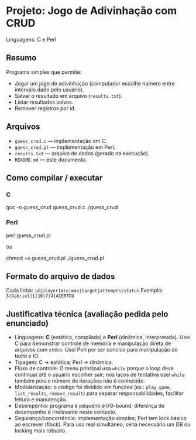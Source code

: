 # Projeto: Jogo de Adivinhação com CRUD
Linguagens: C e Perl

## Resumo
Programa simples que permite:
- Jogar um jogo de adivinhação (computador escolhe número entre intervalo dado pelo usuário).
- Salvar o resultado em arquivo (`results.txt`).
- Listar resultados salvos.
- Remover registros por id.

## Arquivos
- `guess_crud.c` — implementação em C.
- `guess_crud.pl` — implementação em Perl.
- `results.txt` — arquivo de dados (gerado na execução).
- `README.md` — este documento.

## Como compilar / executar
### C
gcc -o guess_crud guess_crud.c
./guess_crud

### Perl
perl guess_crud.pl

ou

chmod +x guess_crud.pl
./guess_crud.pl


## Formato do arquivo de dados
Cada linha: `id|player|min|max|target|attempts|status`
Exemplo: `3|Gabriel|1|10|7|4|ACERTOU`

## Justificativa técnica (avaliação pedida pelo enunciado)
- Linguagens: **C** (estática, compilada) e **Perl** (dinâmica, interpretada). Usei C para demonstrar controle de memória e manipulação direta de arquivos com `stdio`. Usei Perl por ser conciso para manipulação de texto e IO.
- Tipagem: C → estática; Perl → dinâmica.
- Fluxo de controle: O menu principal usa `while` porque o loop deve continuar até o usuário escolher sair; nos laços de tentativa usei `while` também pois o número de iterações não é conhecido.
- Modularização: o código foi dividido em funções (ex.: `play_game`, `list_results`, `remove_result`) para separar responsabilidades, facilitar leitura e manutenção.
- Desempenho: programa é pequeno e I/O-bound; diferença de desempenho é irrelevante neste contexto.
- Segurança/concorrência: implementação simples; Perl tem lock básico ao escrever (flock). Para uso real simultâneo, seria necessário um DB ou locking mais robusto.


